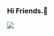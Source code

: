 ### Hi Friends.👤


<img src=”https://www.photos.google.com/u/0/photo/AF1QipMS-0fcNkVAG1uiNwaCZLUaE86tTGyUSnFYTliD”>
